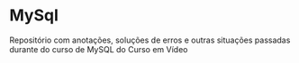 # MySql
 Repositório com anotações, soluções de erros e outras situações passadas durante do curso de MySQL do Curso em Vídeo
